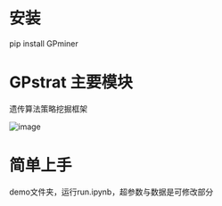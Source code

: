 # 安装
pip install GPminer

# GPstrat 主要模块
遗传算法策略挖掘框架

![image](https://github.com/user-attachments/assets/1eaa5124-3c13-4cdb-ac80-6d6cd683b0f7)


# 简单上手
demo文件夹，运行run.ipynb，超参数与数据是可修改部分



